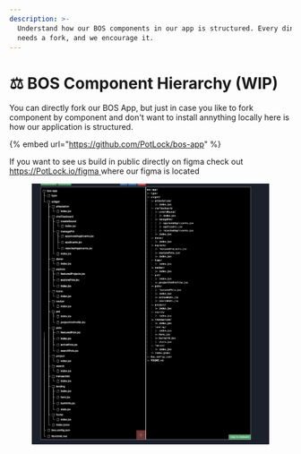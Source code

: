 ```yaml
---
description: >-
  Understand how our BOS components in our app is structured. Every dinner table
  needs a fork, and we encourage it.
---
```


# ⚖ BOS Component Hierarchy (WIP)

You can directly fork our BOS App, but just in case you like to fork component by component and don't want to install annything locally here is how our application is structured.

{% embed url="https://github.com/PotLock/bos-app" %}

If you want to see us build in public directly on figma check out [https://PotLock.io/figma ](https://potlock.io/figma)where our figma is located

<figure><img src="../../../.gitbook/assets/bosappheirachy.png" alt=""><figcaption></figcaption></figure>
